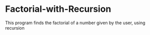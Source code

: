 # Factorial-with-Recursion
This program finds the factorial of a number given by the user, using recursion
